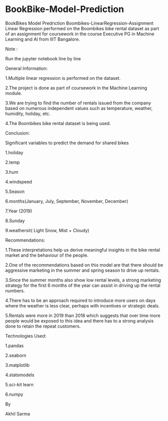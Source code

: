 # BookBike-Model-Prediction
BookBikes Model Predriction 
Boombikes-LinearRegression-Assignment
Linear Regression performed on the Boombikes bike rental dataset as part of an assignment for coursework in the course Executive PG in Machine Learning and AI from IIIT Bangalore.

Note :

Run the jupyter notebook line by line

General Information:

1.Multiple linear regression is performed on the dataset.

2.The project is done as part of coursework in the Machine Learning module.

3.We are trying to find the number of rentals issued from the company based on numerous independent values such as temperature, weather, humidity, holiday, etc.

4.The Boombikes bike rental dataset is being used.

Conclusion:

Significant variables to predict the demand for shared bikes

1.holiday


2.temp

3.hum

4.windspeed

5.Season

6.months(January, July, September, November, December)

7.Year (2019)

8.Sunday

9.weathersit( Light Snow, Mist + Cloudy)

Recommendations:

1.These interpretations help us derive meaningful insights in the bike rental market and the behaviour of the people.

2.One of the recommendations based on this model are that there should be aggressive marketing in the summer and spring season to drive up rentals.

3.Since the summer months also show low rental levels, a strong marketing strategy for the first 6 months of the year can assist in driving up the rental numbers.

4.There has to be an approach required to introduce more users on days where the weather is less clear, perhaps with incentives or strategic deals.

5.Rentals were more in 2019 than 2018 which suggests that over time more people would be exposed to this idea and there has to a strong analysis done to retain the repeat customers.

Technologies Used:

1.pandas

2.seaborn

3.matplotlib

4.statsmodels

5.sci-kit learn

6.numpy

By

Akhil Sarma
